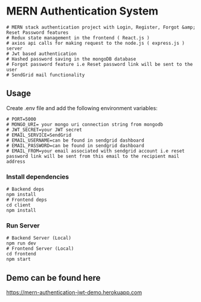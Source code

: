 # MERN Authentication System
```
# MERN stack authentication project with Login, Register, Forgot &amp; Reset Password features
# Redux state management in the frontend ( React.js )
# axios api calls for making request to the node.js ( express.js ) server
# Jwt based authentication
# Hashed password saving in the mongoDB database
# Forgot password feature i.e Reset password link will be sent to the user
# SendGrid mail functionality
```

## Usage

Create .env file and add the following environment variables:
```
# PORT=5000
# MONGO_URI= your mongo uri connection string from mongodb
# JWT_SECRET=your JWT secret
# EMAIL_SERVICE=SendGrid
# EMAIL_USERNAME=can be found in sendgrid dashboard
# EMAIL_PASSWORD=can be found in sendgrid dashboard
# EMAIL_FROM=your email associated with sendgrid account i.e reset password link will be sent from this email to the recipient mail address
```

### Install dependencies

```
# Backend deps
npm install
# Frontend deps
cd client
npm install
```

### Run Server

```
# Backend Server (Local)
npm run dev
# Frontend Server (Local)
cd frontend
npm start
```

## Demo can be found here
https://mern-authentication-jwt-demo.herokuapp.com
